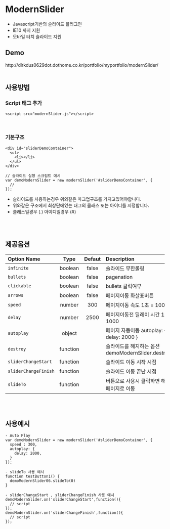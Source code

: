 # ModernSlider
- Javascript기반의 슬라이드 플러그인
- IE10 까지 지원
- 모바일 터치 슬라이드 지원

<h2>Demo</h2>
http://dlrkdus0629dot.dothome.co.kr/portfolio/myportfolio/modernSlider/
<br/>
<br/>
<h2>사용방법</h2>

<h3>Script 태그 추가</h3>

```
<script src="modernSlider.js"></script>
```

<br/>
<h3>기본구조</h3>

```
<div id="sliderDemoContainer">
  <ul>
    <li></li>
  </ul>
</div>

// 슬라이드 실행 스크립트 예시
var demoModernSlider = new modernSlider('#sliderDemoContainer', {
  //
});
```

- 슬라이드를 사용하는경우 위와같은 마크업구조를 가지고있어야합니다.<br/>
- 위와같은 구조에서 최상단에있는 태그의 클래스 또는 아이디를 지정합니다.<br/>
- 클래스일경우 (.) 아이디일경우 (#)<br/>

<br/>
<br/>

<h2>제공옵션</h2>

| Option Name | Type | Defaut | Description | 
|:-------|:-------:|:------:|:------|
| `infinite` | boolean | false | 슬라이드 무한롤링 |
| `bullets` | boolean | false | pagenation |
| `clickable` | boolean | false | bullets 클릭여부 |
| `arrows` | boolean | false | 페이지이동 화살표버튼 |
| `speed` | number | 300 | 페이지이동 속도 1초 = 1000 |
| `delay` | number | 2500 | 페이지이동전 딜레이 시간 1초 = 1000 |
| `autoplay` | object |  | 페이지 자동이동 autoplay: { delay: 2000 } |
| `destroy` | function |  | 슬라이드를 해지하는 옵션  demoModernSlider.destroy() |
| `sliderChangeStart` | function |  | 슬라이드 이동 시작 시점 |
| `sliderChangeFinish` | function |  | 슬라이드 이동 끝난 시점 |
| `slideTo` | function |  | 버튼으로 사용시 클릭하면 해당 페이지로 이동 |
<br/>
<br/>
<h2>사용예시</h2>

```
- Auto Play
var demoModernSlider = new modernSlider('#sliderDemoContainer', {
  speed : 300,
  autoplay: {
    delay: 2000,
  }
});
```
```
- slideTo 사용 예시
function testButton1() {
  demoModernSlider06.slideTo(0)
}
```
```
- sliderChangeStart , sliderChangeFinish 사용 예시
demoModernSlider.on('sliderChangeStart',function(){
  // script
});
demoModernSlider.on('sliderChangeFinish',function(){
  // script
});
```
